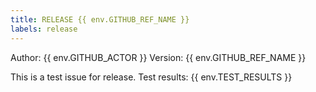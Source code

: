 ```yaml
---
title: RELEASE {{ env.GITHUB_REF_NAME }}
labels: release
---
```


Author: {{ env.GITHUB_ACTOR }}
Version: {{ env.GITHUB_REF_NAME }}

This is a test issue for release.
Test results: {{ env.TEST_RESULTS }}
